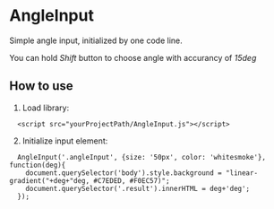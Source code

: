 # AngleInput
Simple angle input, initialized by one code line.

You can hold *Shift* button to choose angle with accurancy of *15deg*

## How to use

1. Load library:
```
  <script src="yourProjectPath/AngleInput.js"></script>
```

2. Initialize input element:
```
  AngleInput('.angleInput', {size: '50px', color: 'whitesmoke'}, function(deg){
    document.querySelector('body').style.background = "linear-gradient("+deg+"deg, #C7EDED, #F0EC57)";
    document.querySelector('.result').innerHTML = deg+'deg';
  });
```
